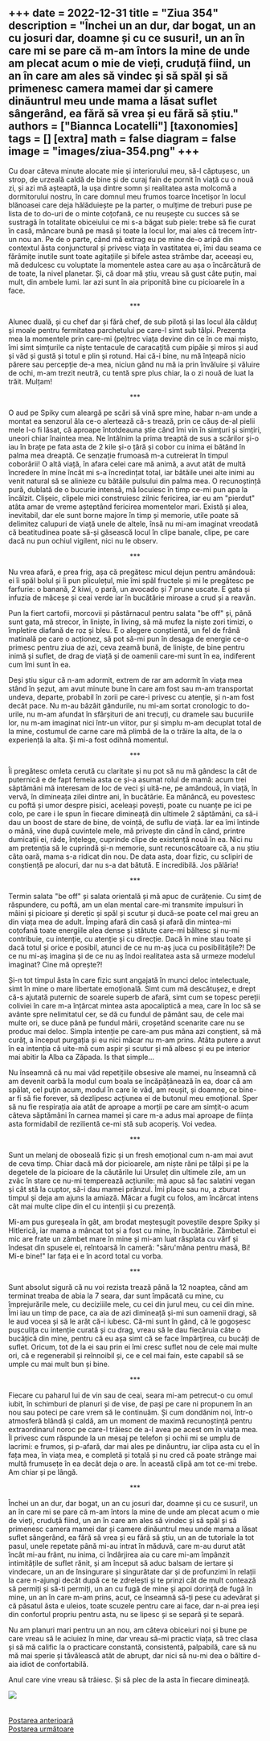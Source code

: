
+++
date = 2022-12-31
title = "Ziua 354"
description = "Închei un an dur, dar bogat, un an cu josuri dar, doamne și cu ce susuri!, un an în care mi se pare că m-am întors la mine de unde am plecat acum o mie de vieți, cruduță fiind, un an în care am ales să vindec și să spăl și să primenesc camera mamei dar și camere dinăuntrul meu unde mama a lăsat suflet sângerând, ea fără să vrea și eu fără să știu."
authors = ["Biannca Locatelli"]
[taxonomies]
tags = []
[extra]
math = false
diagram = false
image = "images/ziua-354.png"
+++
---

Cu doar câteva minute alocate mie și interiorului meu, să-l căptușesc, un strop, de urzeală caldă de bine și de curaj fain de pornit în viață cu o nouă zi, și azi mă așteaptă, la ușa dintre somn și realitatea asta molcomă a dormitorului nostru, în care domnul meu frumos toarce încetișor în locul blănoasei care deja hălăduiește pe la parter, o mulțime de treburi puse pe lista de to do-uri de o minte coțofană, ce nu reușește cu succes să se sustragă în totalitate obiceiului ce mi s-a băgat sub piele: trebe să fie curat în casă, mâncare bună pe masă și toate la locul lor, mai ales că trecem într-un nou an. Pe de o parte, când mă extrag eu pe mine de-o aripă din contextul ăsta conjunctural și privesc viața în vastitatea ei, îmi dau seama ce fărâmițe inutile sunt toate agitațiile și bifele astea strâmbe dar, aceeași eu, mă dedulcesc cu voluptate la momentele astea care au așa o încărcătură de de toate, la nivel planetar. Și, că doar mă știu, vreau să gust câte puțin, mai mult, din ambele lumi. Iar azi sunt în aia priponită bine cu picioarele în a face.

<p style="text-align: center;">***</p>

Alunec duală, și cu chef dar și fără chef, de sub pilotă și las locul ăla călduț și moale pentru fermitatea parchetului pe care-l simt sub tălpi. Prezența mea la momentele prin care-mi (pe)trec viața devine din ce în ce mai mișto, îmi simt simțurile ca niște tentacule de caracațită cum pipăie și miros și aud și văd și gustă și totul e plin și rotund. Hai că-i bine, nu mă înțeapă nicio părere sau percepție de-a mea, niciun gând nu mă ia prin învăluire și văluire de ochi, m-am trezit neutră, cu tentă spre plus chiar, la o zi nouă de luat la trăit. Mulțam!

<p style="text-align: center;">***</p>

O aud pe Spiky cum aleargă pe scări să vină spre mine, habar n-am unde a montat ea senzorul ăla ce-o alertează că-s trează, prin ce căuș de-al pielii mele l-o fi lăsat, că aproape întotdeauna știe când îmi vin în simțuri și simțiri, uneori chiar înaintea mea. Ne întâlnim la prima treaptă de sus a scărilor și-o iau în brațe pe fata asta de 2 kile și-o țâră și cobor cu inima ei bătând în palma mea dreaptă. Ce senzație frumoasă m-a cutreierat în timpul coborârii! O altă viață, în afara celei care mă animă, a avut atât de multă încredere în mine încât mi s-a încredințat total, iar bătăile unei alte inimi au venit natural să se alinieze cu bătăile pulsului din palma mea. O recunoștință pură, dublată de o bucurie intensă, mă locuiesc în timp ce-mi pun apa la încălzit. Clișeic, clipele mici construiesc zilnic fericirea, iar eu am "pierdut" atâta amar de vreme așteptând fericirea momentelor mari. Există și alea, inevitabil, dar ele sunt borne majore în timp și memorie, utile poate să delimitez calupuri de viață unele de altele, însă nu mi-am imaginat vreodată că beatitudinea poate să-și găsească locul în clipe banale, clipe, pe care dacă nu pun ochiul vigilent, nici nu le observ.

<p style="text-align: center;">***</p>

Nu vrea afară, e prea frig, așa că pregătesc micul dejun pentru amândouă: ei îi spăl bolul și îi pun pliculețul, mie îmi spăl fructele și mi le pregătesc pe farfurie: o banană, 2 kiwi, o pară, un avocado și 7 prune uscate. E gata și infuzia de măceșe și ceai verde iar în bucătărie miroase a crud și a reavăn.

Pun la fiert cartofii, morcovii și păstârnacul pentru salata "be off" și, până sunt gata, mă strecor, în liniște, în living, să mă mufez la niște zori timizi, o împletire diafană de roz și bleu. E o alegere conștientă, un fel de frână matinală pe care o acționez, să pot să-mi pun în desaga de energie ce-o primesc pentru ziua de azi, ceva zeamă bună, de liniște, de bine pentru inimă și suflet, de drag de viață și de oamenii care-mi sunt în ea, indiferent cum îmi sunt în ea.

Deși știu sigur că n-am adormit, extrem de rar am adormit în viața mea stând în șezut, am avut minute bune în care am fost sau m-am transportat undeva, departe, probabil în zorii pe care-i privesc cu atenție, și n-am fost decât pace. Nu m-au bâzâit gândurile, nu mi-am sortat cronologic to do-urile, nu m-am afundat în sfârșituri de ani trecuți, cu dramele sau bucuriile lor, nu m-am imaginat nici într-un viitor, pur și simplu m-am decuplat total de la mine, costumul de carne care mă plimbă de la o trăire la alta, de la o experiență la alta. Și mi-a fost odihnă momentul.

<p style="text-align: center;">***</p>

Îi pregătesc omleta cerută cu claritate și nu pot să nu mă gândesc la cât de puternică e de fapt femeia asta ce și-a asumat rolul de mamă: acum trei săptămâni mă interesam de loc de veci și uită-ne, pe amândouă, în viață, în vervă, în dimineața zilei dintre ani, în bucătărie. Ea mănâncă, eu povestesc cu poftă și umor despre pisici, aceleași povești, poate cu nuanțe pe ici pe colo, pe care i le spun în fiecare dimineață din ultimele 2 săptămâni, ca să-i dau un boost de stare de bine, de voință, de suflu de viață. Iar ea îmi întinde o mână, vine după cuvintele mele, mă privește din când în când, printre dumicații ei, râde, înțelege, cuprinde clipe de existență nouă în ea. Nici nu am pretenția să le cuprindă și-n memorie, sunt recunoscătoare că, a nu știu câta oară, mama s-a ridicat din nou. De data asta, doar fizic, cu sclipiri de conștiență pe alocuri, dar nu s-a dat bătută. E incredibilă. Jos pălăria!

<p style="text-align: center;">***</p>

Termin salata "be off" și salata orientală și mă apuc de curățenie. Cu simț de răspundere, cu poftă, am un elan mental care-mi transmite impulsuri în mâini și picioare și deretic și spăl și scutur și ducă-se poate cel mai greu an din viața mea de adult. Împing afară din casă și afară din mintea-mi coțofană toate energiile alea dense și stătute care-mi băltesc și nu-mi contribuie, cu intenție, cu atenție și cu direcție. Dacă în mine stau toate și dacă totul și orice e posibil, atunci de ce nu m-aș juca cu posibilitățile?! De ce nu mi-aș imagina și de ce nu aș îndoi realitatea asta să urmeze modelul imaginat? Cine mă oprește?!

Și-n tot timpul ăsta în care fizic sunt angajată în munci deloc intelectuale, simt în mine o mare libertate emoțională. Simt cum mă descătușez, e drept că-s ajutată puternic de soarele superb de afară, simt cum se topesc pereții coliviei în care m-a înțârcat mintea asta apocaliptică a mea, care în loc să se avânte spre nelimitatul cer, se dă cu fundul de pământ sau, de cele mai multe ori, se duce până pe fundul mării, croșetând scenarite care nu se produc mai deloc. Simpla intenție pe care-am pus mâna azi conștient, să mă curăț, a început purgația și eu nici măcar nu m-am prins. Atâta putere a avut în ea intenția că uite-mă cum aspir și scutur și mă albesc și eu pe interior mai abitir la Alba ca Zăpada. Is that simple…

Nu înseamnă că nu mai văd repetițiile obsesive ale mamei, nu înseamnă că am devenit oarbă la modul cum boala se încăpățânează în ea, doar că am spălat, cel puțin acum, modul în care le văd, am reușit, și doamne, ce bine-ar fi să fie forever, să dezlipesc acțiunea ei de butonul meu emoțional. Sper să nu fie respirația aia atât de aproape a morții pe care am simțit-o acum câteva săptămâni în carnea mamei și care m-a adus mai aproape de ființa asta formidabil de rezilientă ce-mi stă sub acoperiș. Voi vedea.

<p style="text-align: center;">***</p>

Sunt un melanj de oboseală fizic și un fresh emoțional cum n-am mai avut de ceva timp. Chiar dacă mă dor picioarele, am niște răni pe tălpi și pe la degetele de la picioare de la căutările lui Ursuleț din ultimele zile, am un zvâc în stare ce nu-mi temperează acțiunile: mă apuc să fac salatini vegan și cât stă la cuptor, să-i dau mamei prânzul. Îmi place sau nu, a zburat timpul și deja am ajuns la amiază. Măcar a fugit cu folos, am încărcat intens cât mai multe clipe din el cu intenții și cu prezență.

Mi-am pus gureșeala în gât, am brodat meșteșugit poveștile despre Spiky și Hitlerică, iar mama a mâncat tot și a fost cu mine, în bucătărie. Zâmbetul ei mic are frate un zâmbet mare în mine și mi-am luat răsplata cu vârf și îndesat din spusele ei, reîntoarsă în cameră: "săru'mâna pentru masă, Bi! Mi-e bine!" Iar fața ei e în acord total cu vorba.

<p style="text-align: center;">***</p>

Sunt absolut sigură că nu voi rezista trează până la 12 noaptea, când am terminat treaba de abia la 7 seara, dar sunt împăcată cu mine, cu împrejurările mele, cu deciziiile mele, cu cei din jurul meu, cu cei din mine. Îmi iau un timp de pace, ca aia de azi dimineață și-mi sun oamenii dragi, să le aud vocea și să le arăt că-i iubesc. Că-mi sunt în gând, că le gogoșesc pușculița cu intenție curată și cu drag, vreau să le dau fiecăruia câte o bucățică din mine, pentru că eu așa simt că se face împărțirea, cu bucăți de suflet. Oricum, tot de la ei sau prin ei îmi cresc suflet nou de cele mai multe ori, că e regenerabil și reînnoibil și, ce e cel mai fain, este capabil să se umple cu mai mult bun și bine.

<p style="text-align: center;">***</p>

Fiecare cu paharul lui de vin sau de ceai, seara mi-am petrecut-o cu omul iubit, în schimburi de planuri și de vise, de pași pe care ni propunem în an nou sau poteci pe care vrem să le continuăm. Și cum dondănim noi, într-o atmosferă blândă și caldă, am un moment de maximă recunoștință pentru extraordinarul noroc pe care-l trăiesc de a-l avea pe acest om în viața mea. Îl privesc cum răspunde la un mesaj pe telefon și ochii mi se umplu de lacrimi: e frumos, și p-afară, dar mai ales pe dinăuntru, iar clipa asta cu el în fața mea, în viața mea, e completă și totală și nu cred că poate strânge mai multă frumusețe în ea decât deja o are. În această clipă am tot ce-mi trebe. Am chiar și pe lângă.

<p style="text-align: center;">***</p>

Închei un an dur, dar bogat, un an cu josuri dar, doamne și cu ce susuri!, un an în care mi se pare că m-am întors la mine de unde am plecat acum o mie de vieți, cruduță fiind, un an în care am ales să vindec și să spăl și să primenesc camera mamei dar și camere dinăuntrul meu unde mama a lăsat suflet sângerând, ea fără să vrea și eu fără să știu, un an de tutoriale la tot pasul, unele repetate până mi-au intrat în măduvă, care m-au durut atât încât mi-au frânt, nu inima, ci îndârjirea aia cu care mi-am împânzit intimitățile de suflet rănit, și am început să aduc balsam de iertare și vindecare, un an de însingurare și singurătate dar și de profunzimi în relații la care n-ajungi decât după ce te zdrelești și te prinzi cât de mult contează să permiți și să-ti permiți, un an cu fugă de mine și apoi dorință de fugă în mine, un an în care m-am prins, acut, ce înseamnă să-ți pese cu adevărat și că păsatul ăsta e uleios, toate scuzele pentru care ai face, dar n-ai prea ieși din confortul propriu pentru asta, nu se lipesc și se separă și te separă.

Nu am planuri mari pentru un an nou, am câteva obiceiuri noi și bune pe care vreau să le aciuiez în mine, dar vreau să-mi practic viața, să trec clasa și să mă calific la o practicare constantă, consistentă, palpabilă, care să nu mă mai sperie și tăvălească atât de abrupt, dar nici să nu-mi dea o băltire d-aia idiot de confortabilă.

Anul care vine vreau să trăiesc. Și să plec de la asta în fiecare dimineață.

<div class="flex justify-center">
  <img src="images/354.jpeg" />
</div>

<br/>

<br/>

<div class="flex justify-between">
  <div>
    <a href="/blog/ziua-353/">Postarea anterioară</a>
  </div>
  <div>
    <a href="/blog/ziua-355/">Postarea următoare</a>
  </div>
</div>

